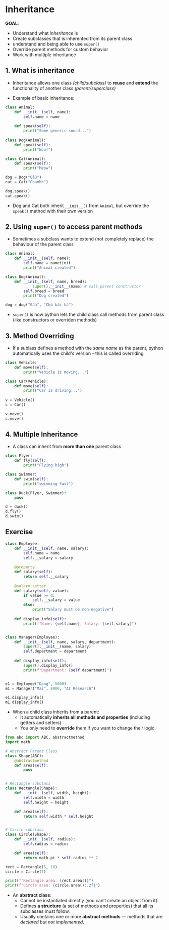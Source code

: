# Inheritance

**GOAL**:
- Understand what *inheritance* is
- Create subclasses that is inherented from its parent class
- understand and being able to use `super()`
- Override parent methods for custom behavior
- Work with multiple inheritance 

## 1. What is inheritance

- Inheritance allows one class *(child/subclass)* to **reuse** and **extend** the functionality of another class *(parent/superclass)*

- Example of basic inheritance:
```python
class Animal:
	def __init__(self, name):
		self.name = name
	
	def speak(self):
		print("Some generic sound...")
		
class Dog(Animal):
	def speak(self):
		print("Woof")

class Cat(Animal):
	def speak(self):
		print("Meow")

dog = Dog("Gấu")
cat = Cat("Chanhh")

dog.speak()
cat.speak()
```

- Dog and Cat both inherit `__init__()` from `Animal`, but override the `speak()` method with their own version

## 2. Using `super()` to access parent methods

- Sometimes a subclass wants to extend (not completely replace) the behaviour of the parent class
```python
class Animal:
	def __init__(self, name):
		self.name = nameiinit
		print("Animal created")

class Dog(Animal):
	def __init__(self, name, breed):
			super().__init__(name) # call parent constructor 
		self.breed = breed
		print("Dog created")

dog = dog("Gấu", "Chó bắc hà")
```

- `super()` is how python lets the child class call methods from parent class (like constructors or overriden methods)

## 3. Method Overriding

- If a sublass defines a method with the *same name* as the parent, python automatically uses the child's version - this is called overriding
```python 
class Vehicle:
	def move(self):
		print("Vehicle is moving...")

class Car(Vehicle):
	def move(self):
		print("Car is driving...")
	
v = Vehicle()
c = Car()

v.move()
c.move()	
```

## 4. Multiple Inheritance

- A class can inherit from **more than one** parent class
```python
class Flyer:
	def fly(self):
		print("Flying high")

class Swimmer:
	def swim(self):
		print("swimming fast")

class Duck(Flyer, Swimmer):
	pass

d = duck()
d.fly()
d.swim()
```


## Exercise

```python 
class Employee:
    def __init__(self, name, salary):
        self.name = name 
        self.__salary = salary
    
    @property
    def salary(self):
        return self.__salary
    
    @salary.setter
    def salary(self, value):
        if value >= 0:
            self.__salary = value
        else:
            print("Salary must be non-negative")
    
    def display_info(self):
        print(f"Name: {self.name}, Salary: {self.salary}")


class Manager(Employee):
    def __init__(self, name, salary, department):
        super().__init__(name, salary)
        self.department = department
    
    def display_info(self):
        super().display_info()
        print(f"Department: {self.department}")


e1 = Employee("Dang", 5000)
m1 = Manager("Mai", 8000, "AI Research")

e1.display_info()
m1.display_info()
```

- When a child class inherits from a parent:
	- It automatically **inherits all methods and properties** (including getters and setters).
	- You only need to **override** them if you want to change their logic.

```python
from abc import ABC, abstractmethod
import math

# Abstract Parent Class
class Shape(ABC):
    @abstractmethod
    def area(self):
        pass


# Rectangle subclass
class Rectangle(Shape):
    def __init__(self, width, height):
        self.width = width
        self.height = height

    def area(self):
        return self.width * self.height


# Circle subclass
class Circle(Shape):
    def __init__(self, radius):
        self.radius = radius

    def area(self):
        return math.pi * self.radius ** 2

rect = Rectangle(5, 10)
circle = Circle(7)

print(f"Rectangle area: {rect.area()}")
print(f"Circle area: {circle.area():.2f}")

```

- An **abstract class**:
	- Cannot be instantiated directly (you can’t create an object from it).    
	- Defines **a structure** (a set of methods and properties) that all its subclasses must follow.    
	- Usually contains one or more **abstract methods** — methods that are _declared but not implemented_.